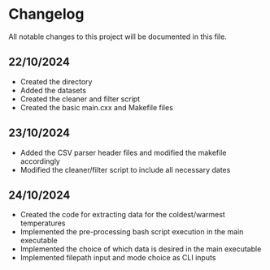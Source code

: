 # Changelog

All notable changes to this project will be documented in this file.

## 22/10/2024
- Created the directory
- Added the datasets
- Created the cleaner and filter script
- Created the basic main.cxx and Makefile files

## 23/10/2024
- Added the CSV parser header files and modified the makefile accordingly
- Modified the cleaner/filter script to include all necessary dates

## 24/10/2024
- Created the code for extracting data for the coldest/warmest temperatures
- Implemented the pre-processing bash script execution in the main executable
- Implemented the choice of which data is desired in the main executable
- Implemented filepath input and mode choice as CLI inputs
